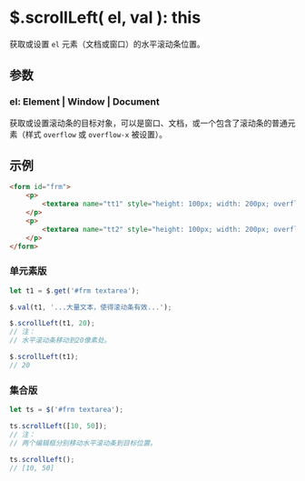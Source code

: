 # $.scrollLeft( el, val ): this

获取或设置 `el` 元素（文档或窗口）的水平滚动条位置。


## 参数

### el: Element | Window | Document

获取或设置滚动条的目标对象，可以是窗口、文档，或一个包含了滚动条的普通元素（样式 `overflow` 或 `overflow-x` 被设置）。


## 示例

```html
<form id="frm">
    <p>
        <textarea name="tt1" style="height: 100px; width: 200px; overflow: scroll; white-space: pre;">第一个编辑框。</textarea>
    </p>
    <p>
        <textarea name="tt2" style="height: 100px; width: 200px; overflow: scroll; white-space: pre;">The second editbox.</textarea>
    </p>
</form>
```


### 单元素版

```js
let t1 = $.get('#frm textarea');

$.val(t1, '...大量文本，使得滚动条有效...');

$.scrollLeft(t1, 20);
// 注：
// 水平滚动条移动到20像素处。

$.scrollLeft(t1);
// 20
```


### 集合版

```js
let ts = $('#frm textarea');

ts.scrollLeft([10, 50]);
// 注：
// 两个编辑框分别移动水平滚动条到目标位置。

ts.scrollLeft();
// [10, 50]
```
